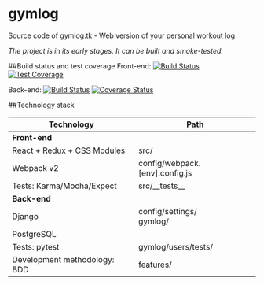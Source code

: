 gymlog
===============================
Source code of gymlog.tk - Web version of your personal workout log

*The project is in its early stages. It can be built and smoke-tested.*

##Build status and test coverage
Front-end: [![Build Status](https://semaphoreci.com/api/v1/alexjust/gymlog-frontend/branches/dev/shields_badge.svg)](https://semaphoreci.com/alexjust/gymlog-frontend) [![Test Coverage](https://codeclimate.com/github/Alex-Just/gymlog/badges/coverage.svg)](https://codeclimate.com/github/Alex-Just/gymlog/coverage) 

Back-end: [![Build Status](https://travis-ci.org/Alex-Just/gymlog.svg?branch=dev)](https://travis-ci.org/Alex-Just/gymlog) [![Coverage Status](https://coveralls.io/repos/github/Alex-Just/gymlog/badge.svg?branch=dev)](https://coveralls.io/github/Alex-Just/gymlog?branch=dev)

##Technology stack

Technology | Path
--- | ---
**Front-end** | 
React + Redux + CSS Modules | src/
Webpack v2 | config/webpack.[env].config.js
Tests: Karma/Mocha/Expect | src/\_\_tests\_\_
**Back-end** |
Django | config/settings/<br>gymlog/
PostgreSQL | 
Tests: pytest | gymlog/users/tests/
Development methodology: BDD | features/
